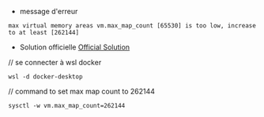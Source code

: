 
- message d'erreur
```
max virtual memory areas vm.max_map_count [65530] is too low, increase to at least [262144]
```


- Solution officielle [Official Solution](https://www.elastic.co/guide/en/elasticsearch/reference/current/docker.html#_set_vm_max_map_count_to_at_least_262144)

// se connecter à wsl docker
```
wsl -d docker-desktop
```

// command to set max map count to 262144
```
sysctl -w vm.max_map_count=262144
```

